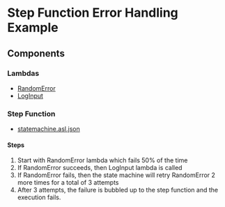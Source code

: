 # Step Function Error Handling Example

## Components

### Lambdas
* [RandomError](random_error/app.py)
* [LogInput](log_input/app.py)

### Step Function
* [statemachine.asl.json](statemachine.asl.json)

#### Steps
1. Start with RandomError lambda which fails 50% of the time
2. If RandomError succeeds, then LogInput lambda is called
3. If RandomError fails, then the state machine will retry RandomError 2 more times for a total of 3 attempts
4. After 3 attempts, the failure is bubbled up to the step function and the execution fails.




